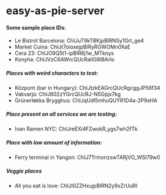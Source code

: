 # easy-as-pie-server

#### Some sample place IDs:
- Le Bistrot Barcelona: ChIJuT9kTBKjpBIRNSy1Grt_ge4
- Market Cuina: ChIJt7oioxejpBIRyRGWOMn0XaE
- Cera 23: ChIJO9Q5t1-ipBIR6j1w_MTknys
- Konyha: ChIJVzC6AWrcQUcRallG8lBArlo

##### Places with weird characters to test:
- Központ (bar in Hungary): ChIJtzkEAGrcQUcRgcggJP56f34
- Vakvarjú: ChIJ602zYGrcQUcRJ-N5Gpjx7kg
- Grünerløkka Brygghus: ChIJqUdI5mhuQUYR1D4a-2P9sHA

##### Place present on all services we are testing:
- Ivan Ramen NYC: ChIJreEXi4FZwokR_ygs7wh2fTk

##### Place with low amount of information:
- Ferry terminal in Yangon: ChIJ7TrmonzswTARjVO_WSl79w0

##### Veggie places
- All you eat is love: ChIJl0ZZHxujpBIRN2y9xZrUuRI
